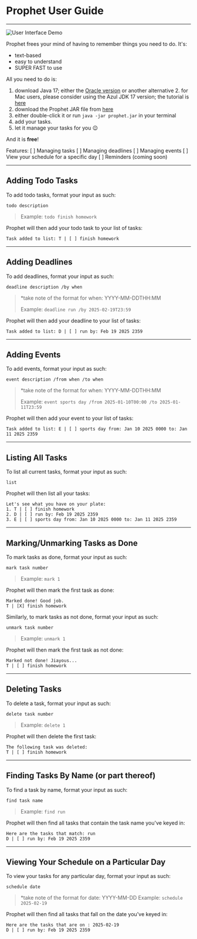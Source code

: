# Prophet User Guide

---

![User Interface Demo](https://tim0tay.github.io/ip/Ui.png)

Prophet frees your mind of having to remember things you need to do. It's:
- text-based
- easy to understand
- SUPER FAST to use

All you need to do is:
1. download Java 17; either the [Oracle version](https://www.oracle.com/java/technologies/downloads/#java17) or 
another alternative
   2. for Mac users, please consider using the Azul JDK 17 version;
   the tutorial is [here](https://se-education.org/guides/tutorials/javaInstallationMac.html)
2. download the Prophet JAR file from [here](https://github.com/tim0tay/ip/releases/tag/A-Release)
3. either double-click it or run `java -jar prophet.jar` in your terminal
4. add your tasks.
5. let it manage your tasks for you 😉

And it is **free**!

Features:
[ ] Managing tasks
[ ] Managing deadlines
[ ] Managing events
[ ] View your schedule for a specific day
[ ] Reminders (coming soon)

---
## Adding Todo Tasks

To add todo tasks, format your input as such:

`todo description`

>Example: `todo finish homework`

Prophet will then add your todo task to your list of tasks:
```
Task added to list: T | [ ] finish homework
```

---
## Adding Deadlines

To add deadlines, format your input as such:

`deadline description /by when`
> 
> *take note of the format for when: YYYY-MM-DDTHH:MM
> 
> Example: `deadline run /by 2025-02-19T23:59`

Prophet will then add your deadline to your list of tasks:

```
Task added to list: D | [ ] run by: Feb 19 2025 2359
```
---
## Adding Events

To add events, format your input as such:

`event description /from when /to when`
>
> *take note of the format for when: YYYY-MM-DDTHH:MM
>
> Example: `event sports day /from 2025-01-10T00:00 /to 2025-01-11T23:59`

Prophet will then add your event to your list of tasks:

```
Task added to list: E | [ ] sports day from: Jan 10 2025 0000 to: Jan 11 2025 2359
```
---
## Listing All Tasks

To list all current tasks, format your input as such:

`list`

Prophet will then list all your tasks:

```
Let's see what you have on your plate:
1. T | [ ] finish homework
2. D | [ ] run by: Feb 19 2025 2359
3. E | [ ] sports day from: Jan 10 2025 0000 to: Jan 11 2025 2359
```
---
## Marking/Unmarking Tasks as Done

To mark tasks as done, format your input as such:

`mark task number`

> Example: `mark 1`

Prophet will then mark the first task as done:
```
Marked done! Good job.
T | [X] finish homework
```

Similarly, to mark tasks as not done, format your input as such:

`unmark task number`

> Example: `unmark 1`
 
Prophet will then mark the first task as not done:
```
Marked not done! Jiayous...
T | [ ] finish homework
```
---
## Deleting Tasks

To delete a task, format your input as such:

`delete task number`

> Example: `delete 1`

Prophet will then delete the first task:
```
The following task was deleted:
T | [ ] finish homework
```
---
## Finding Tasks By Name (or part thereof)

To find a task by name, format your input as such:

`find task name`

> Example: `find run`

Prophet will then find all tasks that contain the task name you've keyed in:
```
Here are the tasks that match: run
D | [ ] run by: Feb 19 2025 2359
```
---
## Viewing Your Schedule on a Particular Day

To view your tasks for any particular day, format your input as such:

`schedule date`

> *take note of the format for date: YYYY-MM-DD
> Example: `schedule 2025-02-19`

Prophet will then find all tasks that fall on the date you've keyed in:
```
Here are the tasks that are on : 2025-02-19
D | [ ] run by: Feb 19 2025 2359
```